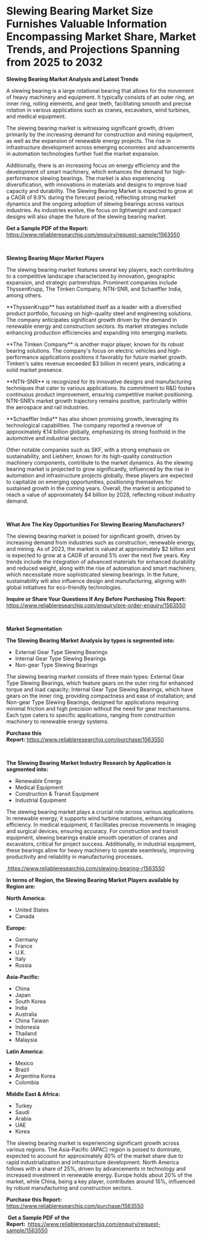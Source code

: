 <p><h1>Slewing Bearing Market Size Furnishes Valuable Information Encompassing Market Share, Market Trends, and Projections Spanning from 2025 to 2032</h1></p><p><strong>Slewing Bearing Market Analysis and Latest Trends</strong></p>
<p><p>A slewing bearing is a large rotational bearing that allows for the movement of heavy machinery and equipment. It typically consists of an outer ring, an inner ring, rolling elements, and gear teeth, facilitating smooth and precise rotation in various applications such as cranes, excavators, wind turbines, and medical equipment. </p><p>The slewing bearing market is witnessing significant growth, driven primarily by the increasing demand for construction and mining equipment, as well as the expansion of renewable energy projects. The rise in infrastructure development across emerging economies and advancements in automation technologies further fuel the market expansion. </p><p>Additionally, there is an increasing focus on energy efficiency and the development of smart machinery, which enhances the demand for high-performance slewing bearings. The market is also experiencing diversification, with innovations in materials and designs to improve load capacity and durability. The Slewing Bearing Market is expected to grow at a CAGR of 9.9% during the forecast period, reflecting strong market dynamics and the ongoing adoption of slewing bearings across various industries. As industries evolve, the focus on lightweight and compact designs will also shape the future of the slewing bearing market.</p></p>
<p><strong>Get a Sample PDF of the Report:&nbsp;</strong> <a href="https://www.reliableresearchiq.com/enquiry/request-sample/1563550?utm_campaign=2580&utm_medium=2&utm_source=Github&utm_content=ia&utm_term=16042025&utm_id=slewing-bearing">https://www.reliableresearchiq.com/enquiry/request-sample/1563550</a></p>
<p>&nbsp;</p>
<p><strong>Slewing Bearing Major Market Players</strong></p>
<p><p>The slewing bearing market features several key players, each contributing to a competitive landscape characterized by innovation, geographic expansion, and strategic partnerships. Prominent companies include ThyssenKrupp, The Timken Company, NTN-SNR, and Schaeffler India, among others.</p><p>**ThyssenKrupp** has established itself as a leader with a diversified product portfolio, focusing on high-quality steel and engineering solutions. The company anticipates significant growth driven by the demand in renewable energy and construction sectors. Its market strategies include enhancing production efficiencies and expanding into emerging markets.</p><p>**The Timken Company** is another major player, known for its robust bearing solutions. The company's focus on electric vehicles and high-performance applications positions it favorably for future market growth. Timken's sales revenue exceeded $3 billion in recent years, indicating a solid market presence.</p><p>**NTN-SNR** is recognized for its innovative designs and manufacturing techniques that cater to various applications. Its commitment to R&D fosters continuous product improvement, ensuring competitive market positioning. NTN-SNR’s market growth trajectory remains positive, particularly within the aerospace and rail industries.</p><p>**Schaeffler India** has also shown promising growth, leveraging its technological capabilities. The company reported a revenue of approximately €14 billion globally, emphasizing its strong foothold in the automotive and industrial sectors.</p><p>Other notable companies such as SKF, with a strong emphasis on sustainability, and Liebherr, known for its high-quality construction machinery components, contribute to the market dynamics. As the slewing bearing market is projected to grow significantly, influenced by the rise in automation and infrastructure projects globally, these players are expected to capitalize on emerging opportunities, positioning themselves for sustained growth in the coming years. Overall, the market is anticipated to reach a value of approximately $4 billion by 2028, reflecting robust industry demand.</p></p>
<p>&nbsp;</p>
<p><strong>What Are The Key Opportunities For Slewing Bearing Manufacturers?</strong></p>
<p><p>The slewing bearing market is poised for significant growth, driven by increasing demand from industries such as construction, renewable energy, and mining. As of 2023, the market is valued at approximately $2 billion and is expected to grow at a CAGR of around 5% over the next five years. Key trends include the integration of advanced materials for enhanced durability and reduced weight, along with the rise of automation and smart machinery, which necessitate more sophisticated slewing bearings. In the future, sustainability will also influence design and manufacturing, aligning with global initiatives for eco-friendly technologies.</p></p>
<p><strong>Inquire or Share Your Questions If Any Before Purchasing This Report:</strong> <a href="https://www.reliableresearchiq.com/enquiry/pre-order-enquiry/1563550?utm_campaign=2580&utm_medium=2&utm_source=Github&utm_content=ia&utm_term=16042025&utm_id=slewing-bearing">https://www.reliableresearchiq.com/enquiry/pre-order-enquiry/1563550</a></p>
<p>&nbsp;</p>
<p><strong>Market Segmentation</strong></p>
<p><strong>The Slewing Bearing Market Analysis by types is segmented into:</strong></p>
<p><ul><li>External Gear Type Slewing Bearings</li><li>Internal Gear Type Slewing Bearings</li><li>Non-gear Type Slewing Bearings</li></ul></p>
<p><p>The slewing bearing market consists of three main types: External Gear Type Slewing Bearings, which feature gears on the outer ring for enhanced torque and load capacity; Internal Gear Type Slewing Bearings, which have gears on the inner ring, providing compactness and ease of installation; and Non-gear Type Slewing Bearings, designed for applications requiring minimal friction and high precision without the need for gear mechanisms. Each type caters to specific applications, ranging from construction machinery to renewable energy systems.</p></p>
<p><strong>Purchase this Report:&nbsp;</strong><a href="https://www.reliableresearchiq.com/purchase/1563550?utm_campaign=2580&utm_medium=2&utm_source=Github&utm_content=ia&utm_term=16042025&utm_id=slewing-bearing">https://www.reliableresearchiq.com/purchase/1563550</a></p>
<p>&nbsp;</p>
<p><strong>The Slewing Bearing Market Industry Research by Application is segmented into:</strong></p>
<p><ul><li>Renewable Energy</li><li>Medical Equipment</li><li>Construction & Transit Equipment</li><li>Industrial Equipment</li></ul></p>
<p><p>The slewing bearing market plays a crucial role across various applications. In renewable energy, it supports wind turbine rotations, enhancing efficiency. In medical equipment, it facilitates precise movements in imaging and surgical devices, ensuring accuracy. For construction and transit equipment, slewing bearings enable smooth operation of cranes and excavators, critical for project success. Additionally, in industrial equipment, these bearings allow for heavy machinery to operate seamlessly, improving productivity and reliability in manufacturing processes.</p></p>
<p><a href="https://www.reliableresearchiq.com/slewing-bearing-r1563550?utm_campaign=2580&utm_medium=2&utm_source=Github&utm_content=ia&utm_term=16042025&utm_id=slewing-bearing">&nbsp;https://www.reliableresearchiq.com/slewing-bearing-r1563550</a></p>
<p><strong>In terms of Region, the Slewing Bearing Market Players available by Region are:</strong></p>
<p>
    <p> <strong> North America: </strong>
        <ul>
            <li>United States</li>
            <li>Canada</li>
        </ul>
        </p> 
    <p> <strong> Europe: </strong>
        <ul>
            <li>Germany</li>
            <li>France</li>
            <li>U.K.</li>
            <li>Italy</li>
            <li>Russia</li>
        </ul>
        </p> 
    <p> <strong> Asia-Pacific: </strong>
        <ul>
            <li>China</li>
            <li>Japan</li>
            <li>South Korea</li>
            <li>India</li>
            <li>Australia</li>
            <li>China Taiwan</li>
            <li>Indonesia</li>
            <li>Thailand</li>
            <li>Malaysia</li>
        </ul>
        </p> 
    <p> <strong> Latin America: </strong>
        <ul>
            <li>Mexico</li>
            <li>Brazil</li>
            <li>Argentina Korea</li>
            <li>Colombia</li>
        </ul>
        </p> 
    <p> <strong> Middle East & Africa: </strong>
        <ul>
            <li>Turkey</li>
            <li>Saudi</li>
            <li>Arabia</li>
            <li>UAE</li>
            <li>Korea</li>
        </ul>
    </p>
    </p>
<p><p>The slewing bearing market is experiencing significant growth across various regions. The Asia-Pacific (APAC) region is poised to dominate, expected to account for approximately 40% of the market share due to rapid industrialization and infrastructure development. North America follows with a share of 25%, driven by advancements in technology and increased investment in renewable energy. Europe holds about 20% of the market, while China, being a key player, contributes around 15%, influenced by robust manufacturing and construction sectors.</p></p>
<p><strong>Purchase this Report: </strong><a href="https://www.reliableresearchiq.com/purchase/1563550?utm_campaign=2580&utm_medium=2&utm_source=Github&utm_content=ia&utm_term=16042025&utm_id=slewing-bearing">https://www.reliableresearchiq.com/purchase/1563550</a></p>
<p>&nbsp;<strong>Get a Sample PDF of the Report:&nbsp;&nbsp;</strong><a href="https://www.reliableresearchiq.com/enquiry/request-sample/1563550?utm_campaign=2580&utm_medium=2&utm_source=Github&utm_content=ia&utm_term=16042025&utm_id=slewing-bearing">https://www.reliableresearchiq.com/enquiry/request-sample/1563550</a></p>
<p><strong></strong></p>
<p><p></p><p></p><p></p></p>